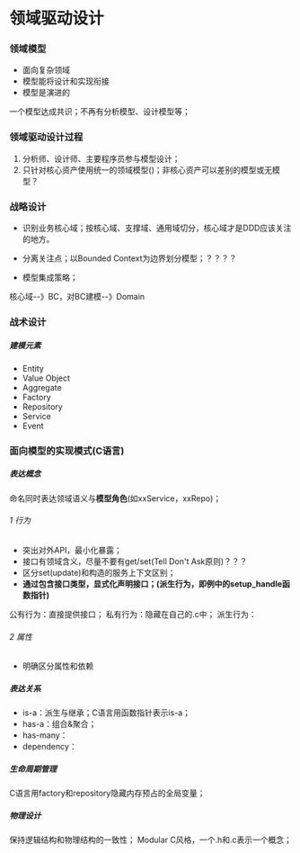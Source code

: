 # 领域驱动设计

### 领域模型
- 面向复杂领域
- 模型能将设计和实现衔接
- 模型是演进的

一个模型达成共识；不再有分析模型、设计模型等；

### 领域驱动设计过程
1. 分析师、设计师、主要程序员参与模型设计；
2. 只针对核心资产使用统一的领域模型()；非核心资产可以差别的模型或无模型？

### 战略设计
- 识别业务核心域；按核心域、支撑域、通用域切分，核心域才是DDD应该关注的地方。
- 分离关注点；以Bounded Context为边界划分模型；？？？？

- 模型集成策略；

核心域--》BC，对BC建模--》Domain

### 战术设计
##### 建模元素
- Entity
- Value Object
- Aggregate
- Factory
- Repository
- Service
- Event

### 面向模型的实现模式(C语言)
##### 表达概念
命名同时表达领域语义与**模型角色**(如xxService，xxRepo)；

###### 1 行为
- 突出对外API，最小化暴露；
- 接口有领域含义，尽量不要有get/set(Tell Don't Ask原则)？？？
- 区分set(update)和构造的服务上下文区别；
- **通过包含接口类型，显式化声明接口；(派生行为，即例中的setup_handle函数指针)**

公有行为：直接提供接口；
私有行为：隐藏在自己的.c中；
派生行为：

###### 2 属性
- 明确区分属性和依赖

##### 表达关系
- is-a：派生与继承；C语言用函数指针表示is-a；
- has-a：组合&聚合；
- has-many：
- dependency：

##### 生命周期管理
C语言用factory和repository隐藏内存预占的全局变量；

##### 物理设计
保持逻辑结构和物理结构的一致性；
Modular C风格，一个.h和.c表示一个概念；


